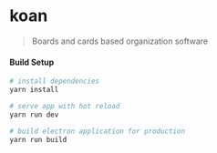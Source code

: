 # koan

> Boards and cards based organization software

#### Build Setup

```bash
# install dependencies
yarn install

# serve app with hot reload
yarn run dev

# build electron application for production
yarn run build
```

